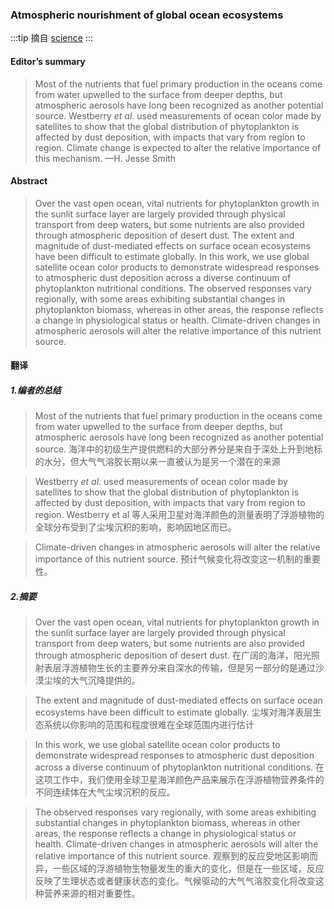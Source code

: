 ### Atmospheric nourishment of global ocean ecosystems

:::tip
摘自 [science](https://www.science.org/doi/10.1126/science.abq5252)
:::

####  Editor’s summary
>Most of the nutrients that fuel primary production in the oceans come from water upwelled to the surface from deeper depths, but atmospheric aerosols have long been recognized as another potential source. Westberry _et al_. used measurements of ocean color made by satellites to show that the global distribution of phytoplankton is affected by dust deposition, with impacts that vary from region to region. Climate change is expected to alter the relative importance of this mechanism. —H. Jesse Smith

#### Abstract
>Over the vast open ocean, vital nutrients for phytoplankton growth in the sunlit surface layer are largely provided through physical transport from deep waters, but some nutrients are also provided through atmospheric deposition of desert dust. The extent and magnitude of dust-mediated effects on surface ocean ecosystems have been difficult to estimate globally. In this work, we use global satellite ocean color products to demonstrate widespread responses to atmospheric dust deposition across a diverse continuum of phytoplankton nutritional conditions. The observed responses vary regionally, with some areas exhibiting substantial changes in phytoplankton biomass, whereas in other areas, the response reflects a change in physiological status or health. Climate-driven changes in atmospheric aerosols will alter the relative importance of this nutrient source.

#### 翻译
##### 1.编者的总结
>Most of the nutrients that fuel primary production in the oceans come from water upwelled to the surface from deeper depths, but atmospheric aerosols have long been recognized as another potential source. 
>海洋中的初级生产提供燃料的大部分养分是来自于深处上升到地标的水分，但大气气溶胶长期以来一直被认为是另一个潜在的来源

>Westberry _et al_. used measurements of ocean color made by satellites to show that the global distribution of phytoplankton is affected by dust deposition, with impacts that vary from region to region. 
>Westberry et al 等人采用卫星对海洋颜色的测量表明了浮游植物的全球分布受到了尘埃沉积的影响，影响因地区而已。

> Climate-driven changes in atmospheric aerosols will alter the relative importance of this nutrient source.
> 预计气候变化将改变这一机制的重要性。

##### 2.摘要
>Over the vast open ocean, vital nutrients for phytoplankton growth in the sunlit surface layer are largely provided through physical transport from deep waters, but some nutrients are also provided through atmospheric deposition of desert dust.
>在广阔的海洋，阳光照射表层浮游植物生长的主要养分来自深水的传输，但是另一部分的是通过沙漠尘埃的大气沉降提供的。

>The extent and magnitude of dust-mediated effects on surface ocean ecosystems have been difficult to estimate globally.
>尘埃对海洋表层生态系统以你影响的范围和程度很难在全球范围内进行估计

> In this work, we use global satellite ocean color products to demonstrate widespread responses to atmospheric dust deposition across a diverse continuum of phytoplankton nutritional conditions.
> 在这项工作中，我们使用全球卫星海洋颜色产品来展示在浮游植物营养条件的不同连续体在大气尘埃沉积的反应。

>The observed responses vary regionally, with some areas exhibiting substantial changes in phytoplankton biomass, whereas in other areas, the response reflects a change in physiological status or health. Climate-driven changes in atmospheric aerosols will alter the relative importance of this nutrient source.
>观察到的反应受地区影响而异，一些区域的浮游植物生物量发生的重大的变化，但是在一些区域，反应反映了生理状态或者健康状态的变化。气候驱动的大气气溶胶变化将改变这种营养来源的相对重要性。




  
